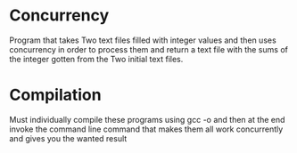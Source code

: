 # Concurrency
Program that takes Two text files filled with integer values and then uses concurrency in order to process them and return a text file with the sums of the integer gotten from the Two initial text files.
# Compilation
Must individually compile these programs using gcc -o and then at the end invoke the command line command that makes them all work concurrently and gives you the wanted result
